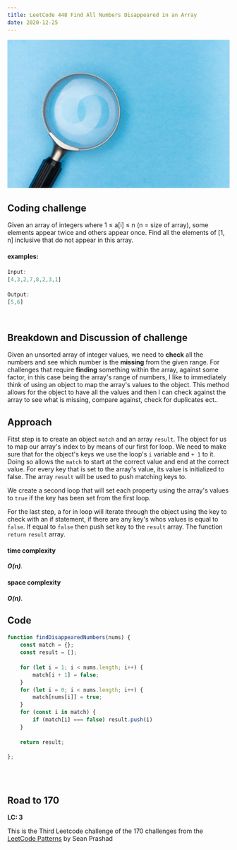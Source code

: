 ```yaml
---
title: LeetCode 448 Find All Numbers Disappeared in an Array
date: 2020-12-25
---
```


![magnifying glass, find all disappeared numbers](markus-winkler-afW1hht0NSs-unsplash.jpg)

## Coding challenge

Given an array of integers where 1 ≤ a[i] ≤ n (n = size of array), some elements appear twice and others appear once.
Find all the elements of [1, n] inclusive that do not appear in this array.


#### examples:


```javascript
Input:
[4,3,2,7,8,2,3,1]

Output:
[5,6]

```
<br>

## Breakdown and Discussion of challenge

Given an unsorted array of integer values, we need to **check** all the numbers and see which number is the **missing** from the given range. For challenges that require **finding** something within the array, against some factor, in this case being the array's range of numbers, I like to immediately think of using an object to map the array's values to the object. This method allows for the object to have all the values and then I can check against the array to see what is missing, compare against, check for duplicates ect..  


## Approach

Fitst step is to create an object `match` and an array `result`. The object for us to map our array's index to by means of our first for loop. We need to make sure that for the object's keys we use the loop's `i` variable and `+ 1` to it. Doing so allows the `match` to start at the correct value and end at the correct value. For every key that is set to the array's value, its value is initialized to false. The array `result` will be used to push matching keys to. 

We create a second loop that will set each property using the array's values to `true` if the key has been set from the first loop.

For the last step, a for in loop will iterate through the object using the key to check with an if statement, if there are any key's whos values is equal to `false`. If equal to `false` then push set key to the `result` array. The function `return` `result` array.

#### time complexity

 _**O(n)**_.

#### space complexity

_***O(n)***_.

## Code

```javascript
function findDisappearedNumbers(nums) {
    const match = {};
    const result = [];

    for (let i = 1; i < nums.length; i++) {
        match[i + 1] = false;
    }
    for (let i = 0; i < nums.length; i++) {
        match[nums[i]] = true;
    }
    for (const i in match) {
        if (match[i] === false) result.push(i)
    }

    return result;

};
```

<br>
<br>

## Road to 170

**LC: 3**

This is the Third Leetcode challenge of the 170 challenges from the [LeetCode Patterns](https://seanprashad.com/leetcode-patterns/) by Sean Prashad